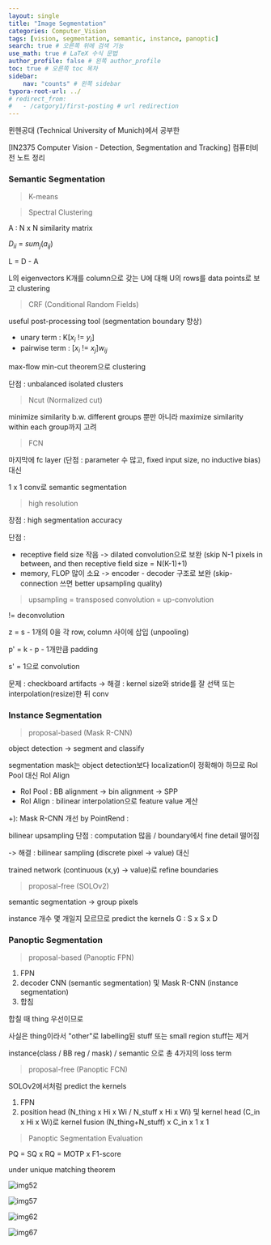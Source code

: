 ```yaml
---
layout: single
title: "Image Segmentation"
categories: Computer_Vision
tags: [vision, segmentation, semantic, instance, panoptic]
search: true # 오른쪽 위에 검색 기능
use_math: true # LaTeX 수식 문법
author_profile: false # 왼쪽 author_profile
toc: true # 오른쪽 toc 목차
sidebar:
    nav: "counts" # 왼쪽 sidebar
typora-root-url: ../
# redirect_from:
#   - /catgory1/first-posting # url redirection
---
```




뮌헨공대 (Technical University of Munich)에서 공부한 

[IN2375 Computer Vision - Detection, Segmentation and Tracking]
컴퓨터비전 노트 정리

### Semantic Segmentation

> K-means

>  Spectral Clustering

A : N x N similarity matrix

$D_{ii}$ = $sum_j$($a_{ij}$)

L = D - A

L의 eigenvectors K개를 column으로 갖는 U에 대해 U의 rows를 data points로 보고 clustering

>  CRF (Conditional Random Fields)

useful post-processing tool (segmentation boundary 향상)

- unary term : K[$x_i$ != $y_i$]
- pairwise term : [$x_i$ != $x_j$]$w_{ij}$

max-flow min-cut theorem으로 clustering

단점 : unbalanced isolated clusters

> Ncut (Normalized cut)

minimize similarity b.w. different groups 뿐만 아니라 maximize similarity within each group까지 고려

> FCN

마지막에 fc layer (단점 : parameter 수 많고, fixed input size, no inductive bias) 대신

1 x 1 conv로 semantic segmentation

> high resolution

장점 : high segmentation accuracy

단점 : 

- receptive field size 작음 -> dilated convolution으로 보완 (skip N-1 pixels in between, and then receptive field size = N(K-1)+1)
- memory, FLOP 많이 소요 -> encoder - decoder 구조로 보완 (skip-connection 쓰면 better upsampling quality)

> upsampling = transposed convolution = up-convolution

!= deconvolution

z = s - 1개의 0을 각 row, column 사이에 삽입 (unpooling)

p' = k - p - 1개만큼 padding

s' = 1으로 convolution

문제 : checkboard artifacts -> 해결 : kernel size와 stride를 잘 선택 또는 interpolation(resize)한 뒤 conv

### Instance Segmentation

>proposal-based (Mask R-CNN)

object detection -> segment and classify

segmentation mask는 object detection보다 localization이 정확해야 하므로 RoI Pool 대신 RoI Align

- RoI Pool : BB alignment -> bin alignment -> SPP
- RoI Align : bilinear interpolation으로 feature value 계산 

+): Mask R-CNN 개선 by PointRend :

bilinear upsampling 단점 : computation 많음 / boundary에서 fine detail 떨어짐

-> 해결 : bilinear sampling (discrete pixel -> value) 대신 

trained network (continuous (x,y) -> value)로 refine boundaries

> proposal-free (SOLOv2)

semantic segmentation -> group pixels

instance 개수 몇 개일지 모르므로 predict the kernels G : S x S x D

### Panoptic Segmentation

> proposal-based (Panoptic FPN)

1. FPN
2. decoder CNN (semantic segmentation) 및 Mask R-CNN (instance segmentation)
3. 합침  

합칠 때 thing 우선이므로 

사실은 thing이라서 "other"로 labelling된 stuff 또는 small region stuff는 제거

instance(class / BB reg / mask) / semantic 으로 총 4가지의 loss term

> proposal-free (Panoptic FCN)

SOLOv2에서처럼 predict the kernels

1. FPN
2. position head (N_thing x Hi x Wi / N_stuff x Hi x Wi) 및 kernel head (C_in x Hi x Wi)로 kernel fusion (N_thing+N_stuff) x C_in x 1 x 1

>Panoptic Segmentation Evaluation 

PQ = SQ x RQ = MOTP x F1-score  

under unique matching theorem

![img52](/images/2024-03-01-image-segmentation/img52.jpg)

![img57](/images/2024-03-01-image-segmentation/img57.jpg)

![img62](/images/2024-03-01-image-segmentation/img62.jpg)

![img67](/images/2024-03-01-image-segmentation/img67.jpg)
